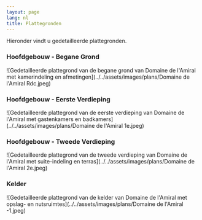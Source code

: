```yaml
---
layout: page
lang: nl
title: Plattegronden
---
```


Hieronder vindt u gedetailleerde plattegronden.

### Hoofdgebouw - Begane Grond
![Gedetailleerde plattegrond van de begane grond van Domaine de l'Amiral met kamerindeling en afmetingen](../../assets/images/plans/Domaine de l'Amiral Rdc.jpeg)

### Hoofdgebouw - Eerste Verdieping
![Gedetailleerde plattegrond van de eerste verdieping van Domaine de l'Amiral met gastenkamers en badkamers](../../assets/images/plans/Domaine de l'Amiral 1e.jpeg)

### Hoofdgebouw - Tweede Verdieping
![Gedetailleerde plattegrond van de tweede verdieping van Domaine de l'Amiral met suite-indeling en terras](../../assets/images/plans/Domaine de l'Amiral 2e.jpeg)

### Kelder
![Gedetailleerde plattegrond van de kelder van Domaine de l'Amiral met opslag- en nutsruimtes](../../assets/images/plans/Domaine de l'Amiral -1.jpeg)